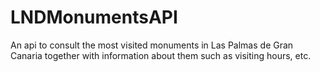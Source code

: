 # LNDMonumentsAPI
An api to consult the most visited monuments in Las Palmas de Gran Canaria together with information about them such as visiting hours, etc.
